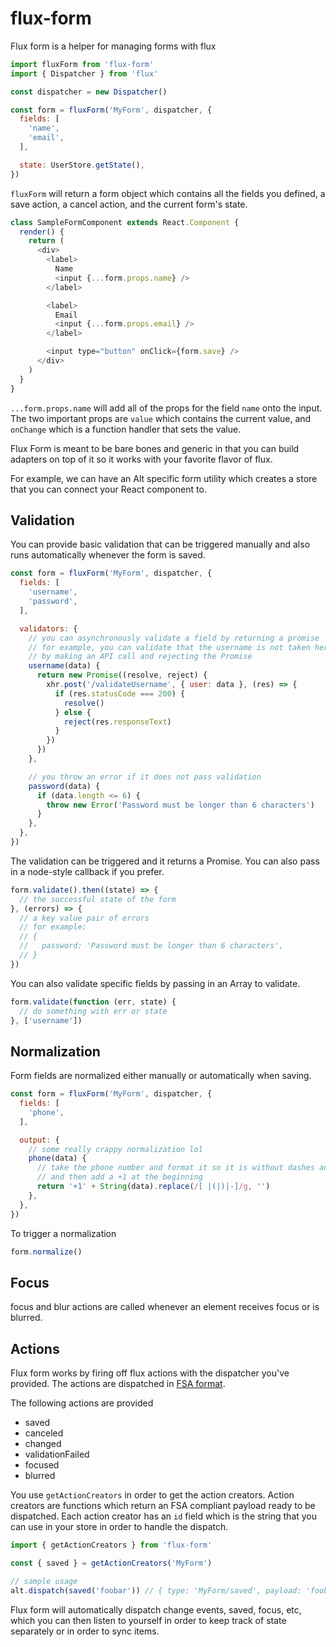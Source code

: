 # flux-form

Flux form is a helper for managing forms with flux

```js
import fluxForm from 'flux-form'
import { Dispatcher } from 'flux'

const dispatcher = new Dispatcher()

const form = fluxForm('MyForm', dispatcher, {
  fields: [
    'name',
    'email',
  ],

  state: UserStore.getState(),
})
```

`fluxForm` will return a form object which contains all the fields you defined,
a save action, a cancel action, and the current form's state.

```js
class SampleFormComponent extends React.Component {
  render() {
    return (
      <div>
        <label>
          Name
          <input {...form.props.name} />
        </label>

        <label>
          Email
          <input {...form.props.email} />
        </label>

        <input type="button" onClick={form.save} />
      </div>
    )
  }
}
```

`...form.props.name` will add all of the props for the field `name` onto the
input. The two important props are `value` which contains the current value,
and `onChange` which is a function handler that sets the value.

Flux Form is meant to be bare bones and generic in that you can build adapters
on top of it so it works with your favorite flavor of flux.

For example, we can have an Alt specific form utility which creates a store
that you can connect your React component to.

## Validation

You can provide basic validation that can be triggered manually and also runs
automatically whenever the form is saved.

```js
const form = fluxForm('MyForm', dispatcher, {
  fields: [
    'username',
    'password',
  ],

  validators: {
    // you can asynchronously validate a field by returning a promise
    // for example, you can validate that the username is not taken here
    // by making an API call and rejecting the Promise
    username(data) {
      return new Promise((resolve, reject) {
        xhr.post('/validateUsername', { user: data }, (res) => {
          if (res.statusCode === 200) {
            resolve()
          } else {
            reject(res.responseText)
          }
        })
      })
    },

    // you throw an error if it does not pass validation
    password(data) {
      if (data.length <= 6) {
        throw new Error('Password must be longer than 6 characters')
      }
    },
  },
})
```

The validation can be triggered and it returns a Promise. You can also pass in
a node-style callback if you prefer.

```js
form.validate().then((state) => {
  // the successful state of the form
}, (errors) => {
  // a key value pair of errors
  // for example:
  // {
  //   password: 'Password must be longer than 6 characters',
  // }
})
```

You can also validate specific fields by passing in an Array to validate.

```js
form.validate(function (err, state) {
  // do something with err or state
}, ['username'])
```

## Normalization

Form fields are normalized either manually or automatically when saving.

```js
const form = fluxForm('MyForm', dispatcher, {
  fields: [
    'phone',
  ],

  output: {
    // some really crappy normalization lol
    phone(data) {
      // take the phone number and format it so it is without dashes and parens
      // and then add a +1 at the beginning
      return '+1' + String(data).replace(/[ |(|)|-]/g, '')
    },
  },
})
```

To trigger a normalization

```js
form.normalize()
```

## Focus

focus and blur actions are called whenever an element receives focus or is
blurred.

## Actions

Flux form works by firing off flux actions with the dispatcher you've provided.
The actions are dispatched in [FSA format](https://github.com/acdlite/flux-standard-action).

The following actions are provided

* saved
* canceled
* changed
* validationFailed
* focused
* blurred

You use `getActionCreators` in order to get the action creators. Action creators
are functions which return an FSA compliant payload ready to be dispatched.
Each action creator has an `id` field which is the string that you can use in your store
in order to handle the dispatch.

```js
import { getActionCreators } from 'flux-form'

const { saved } = getActionCreators('MyForm')

// sample usage
alt.dispatch(saved('foobar')) // { type: 'MyForm/saved', payload: 'foobar' }
```

Flux form will automatically dispatch change events, saved, focus, etc, which you can then
listen to yourself in order to keep track of state separately or in order to sync items.
